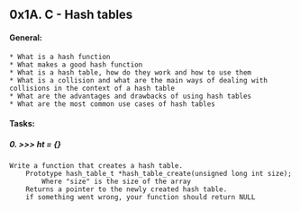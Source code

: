 ## 0x1A. C - Hash tables

#### General:
	* What is a hash function
	* What makes a good hash function
	* What is a hash table, how do they work and how to use them
	* What is a collision and what are the main ways of dealing with collisions in the context of a hash table
	* What are the advantages and drawbacks of using hash tables
	* What are the most common use cases of hash tables


#### Tasks:

##### 0. >>> ht = {}
	Write a function that creates a hash table.
		Prototype hash_table_t *hash_table_create(unsigned long int size);
			Where "size" is the size of the array
		Returns a pointer to the newly created hash table.
		if something went wrong, your function should return NULL

